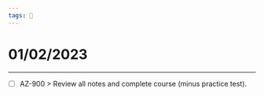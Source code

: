```yaml
---
tags: 📆
---
```


# 01/02/2023
---

- [ ] AZ-900 > Review all notes and complete course (minus practice test).